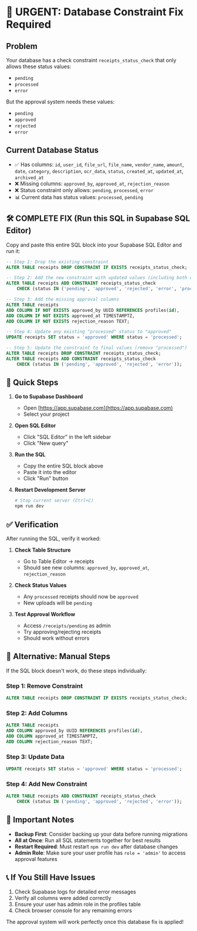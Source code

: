 # 🚨 URGENT: Database Constraint Fix Required

## Problem
Your database has a check constraint `receipts_status_check` that only allows these status values:
- `pending`
- `processed` 
- `error`

But the approval system needs these values:
- `pending`
- `approved`
- `rejected`
- `error`

## Current Database Status
- ✅ Has columns: `id`, `user_id`, `file_url`, `file_name`, `vendor_name`, `amount`, `date`, `category`, `description`, `ocr_data`, `status`, `created_at`, `updated_at`, `archived_at`
- ❌ Missing columns: `approved_by`, `approved_at`, `rejection_reason`
- ❌ Status constraint only allows: `pending`, `processed`, `error`
- 📊 Current data has status values: `processed`, `pending`

## 🛠️ COMPLETE FIX (Run this SQL in Supabase SQL Editor)

Copy and paste this entire SQL block into your Supabase SQL Editor and run it:

```sql
-- Step 1: Drop the existing constraint
ALTER TABLE receipts DROP CONSTRAINT IF EXISTS receipts_status_check;

-- Step 2: Add the new constraint with updated values (including both old and new)
ALTER TABLE receipts ADD CONSTRAINT receipts_status_check 
    CHECK (status IN ('pending', 'approved', 'rejected', 'error', 'processed'));

-- Step 3: Add the missing approval columns
ALTER TABLE receipts 
ADD COLUMN IF NOT EXISTS approved_by UUID REFERENCES profiles(id),
ADD COLUMN IF NOT EXISTS approved_at TIMESTAMPTZ,
ADD COLUMN IF NOT EXISTS rejection_reason TEXT;

-- Step 4: Update any existing "processed" status to "approved"
UPDATE receipts SET status = 'approved' WHERE status = 'processed';

-- Step 5: Update the constraint to final values (remove "processed")
ALTER TABLE receipts DROP CONSTRAINT receipts_status_check;
ALTER TABLE receipts ADD CONSTRAINT receipts_status_check 
    CHECK (status IN ('pending', 'approved', 'rejected', 'error'));
```

## 🎯 Quick Steps

1. **Go to Supabase Dashboard**
   - Open [https://app.supabase.com](https://app.supabase.com)
   - Select your project

2. **Open SQL Editor**
   - Click "SQL Editor" in the left sidebar
   - Click "New query"

3. **Run the SQL**
   - Copy the entire SQL block above
   - Paste it into the editor
   - Click "Run" button

4. **Restart Development Server**
   ```bash
   # Stop current server (Ctrl+C)
   npm run dev
   ```

## ✅ Verification

After running the SQL, verify it worked:

1. **Check Table Structure**
   - Go to Table Editor → receipts
   - Should see new columns: `approved_by`, `approved_at`, `rejection_reason`

2. **Check Status Values**
   - Any `processed` receipts should now be `approved`
   - New uploads will be `pending`

3. **Test Approval Workflow**
   - Access `/receipts/pending` as admin
   - Try approving/rejecting receipts
   - Should work without errors

## 🔧 Alternative: Manual Steps

If the SQL block doesn't work, do these steps individually:

### Step 1: Remove Constraint
```sql
ALTER TABLE receipts DROP CONSTRAINT IF EXISTS receipts_status_check;
```

### Step 2: Add Columns
```sql
ALTER TABLE receipts 
ADD COLUMN approved_by UUID REFERENCES profiles(id),
ADD COLUMN approved_at TIMESTAMPTZ,
ADD COLUMN rejection_reason TEXT;
```

### Step 3: Update Data
```sql
UPDATE receipts SET status = 'approved' WHERE status = 'processed';
```

### Step 4: Add New Constraint
```sql
ALTER TABLE receipts ADD CONSTRAINT receipts_status_check 
    CHECK (status IN ('pending', 'approved', 'rejected', 'error'));
```

## 🚨 Important Notes

- **Backup First**: Consider backing up your data before running migrations
- **All at Once**: Run all SQL statements together for best results
- **Restart Required**: Must restart `npm run dev` after database changes
- **Admin Role**: Make sure your user profile has `role = 'admin'` to access approval features

## 📞 If You Still Have Issues

1. Check Supabase logs for detailed error messages
2. Verify all columns were added correctly
3. Ensure your user has admin role in the profiles table
4. Check browser console for any remaining errors

The approval system will work perfectly once this database fix is applied! 